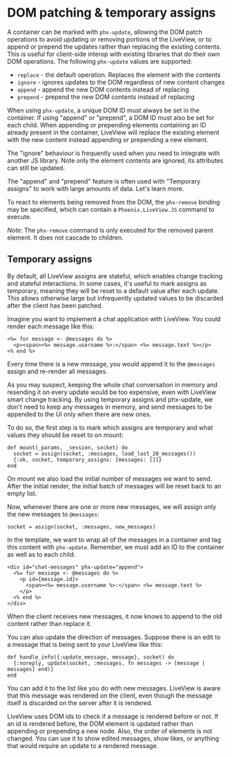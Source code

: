 # DOM patching & temporary assigns

A container can be marked with `phx-update`, allowing the DOM patch
operations to avoid updating or removing portions of the LiveView, or to append
or prepend the updates rather than replacing the existing contents. This
is useful for client-side interop with existing libraries that do their
own DOM operations. The following `phx-update` values are supported:

  * `replace` - the default operation. Replaces the element with the contents
  * `ignore` - ignores updates to the DOM regardless of new content changes
  * `append` - append the new DOM contents instead of replacing
  * `prepend` - prepend the new DOM contents instead of replacing

When using `phx-update`, a unique DOM ID must always be set in the
container. If using "append" or "prepend", a DOM ID must also be set
for each child. When appending or prepending elements containing an
ID already present in the container, LiveView will replace the existing
element with the new content instead appending or prepending a new
element.

The "ignore" behaviour is frequently used when you need to integrate
with another JS library. Note only the element contents are ignored,
its attributes can still be updated.

The "append" and "prepend" feature is often used with "Temporary assigns"
to work with large amounts of data. Let's learn more.

To react to elements being removed from the DOM, the `phx-remove` binding
may be specified, which can contain a `Phoenix.LiveView.JS` command to execute.

*Note*: The `phx-remove` command is only executed for the removed parent element.
It does not cascade to children.

## Temporary assigns

By default, all LiveView assigns are stateful, which enables change
tracking and stateful interactions. In some cases, it's useful to mark
assigns as temporary, meaning they will be reset to a default value after
each update. This allows otherwise large but infrequently updated values
to be discarded after the client has been patched.

Imagine you want to implement a chat application with LiveView. You
could render each message like this:

    <%= for message <- @messages do %>
      <p><span><%= message.username %>:</span> <%= message.text %></p>
    <% end %>

Every time there is a new message, you would append it to the `@messages`
assign and re-render all messages.

As you may suspect, keeping the whole chat conversation in memory
and resending it on every update would be too expensive, even with
LiveView smart change tracking. By using temporary assigns and phx-update,
we don't need to keep any messages in memory, and send messages to be
appended to the UI only when there are new ones.

To do so, the first step is to mark which assigns are temporary and
what values they should be reset to on mount:

    def mount(_params, _session, socket) do
      socket = assign(socket, :messages, load_last_20_messages())
      {:ok, socket, temporary_assigns: [messages: []]}
    end

On mount we also load the initial number of messages we want to
send. After the initial render, the initial batch of messages will
be reset back to an empty list.

Now, whenever there are one or more new messages, we will assign
only the new messages to `@messages`:

    socket = assign(socket, :messages, new_messages)

In the template, we want to wrap all of the messages in a container
and tag this content with `phx-update`. Remember, we must add an ID
to the container as well as to each child:

    <div id="chat-messages" phx-update="append">
      <%= for message <- @messages do %>
        <p id={message.id}>
          <span><%= message.username %>:</span> <%= message.text %>
        </p>
      <% end %>
    </div>

When the client receives new messages, it now knows to append to the
old content rather than replace it.

You can also update the direction of messages. Suppose there is an edit to a message
that is being sent to your LiveView like this:

    def handle_info({:update_message, message}, socket) do
      {:noreply, update(socket, :messages, fn messages -> [message | messages] end)}
    end

You can add it to the list like you do with new messages. LiveView is aware that this
message was rendered on the client, even though the message itself is discarded on the
server after it is rendered.

LiveView uses DOM ids to check if a message is rendered before or not. If an id is
rendered before, the DOM element is updated rather than appending or prepending a new node.
Also, the order of elements is not changed. You can use it to show edited messages, show likes, or
anything that would require an update to a rendered message.
